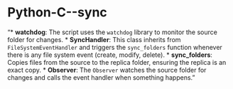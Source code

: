 # Python-C--sync
“* **watchdog**: The script uses the `watchdog` library to monitor the source folder for changes. * **SyncHandler**: This class inherits from `FileSystemEventHandler` and triggers the `sync_folders` function whenever there is any file system event (create, modify, delete). * **sync\_folders**: Copies files from the source to the replica folder, ensuring the replica is an exact copy. * **Observer**: The `Observer` watches the source folder for changes and calls the event handler when something happens.”


